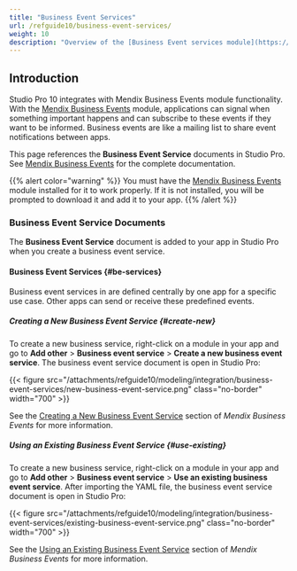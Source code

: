 ```yaml
---
title: "Business Event Services"
url: /refguide10/business-event-services/
weight: 10
description: "Overview of the [Business Event services module](https://marketplace.mendix.com/link/component/202649) in Studio Pro, downloaded from the Mendix Marketplace."
---
```


## Introduction

Studio Pro 10 integrates with Mendix Business Events module functionality. With the [Mendix Business Events](/appstore/services/business-events/) module, applications can signal when something important happens and can subscribe to these events if they want to be informed. Business events are like a mailing list to share event notifications between apps.

This page references the **Business Event Service** documents in Studio Pro. See [Mendix Business Events](/appstore/services/business-events/) for the complete documentation. 

{{% alert color="warning" %}}
You must have the [Mendix Business Events](https://marketplace.mendix.com/link/component/202649) module installed for it to work properly. If it is not installed, you will be prompted to download it and add it to your app.
{{% /alert %}}

### Business Event Service Documents

The **Business Event Service** document is added to your app in Studio Pro when you create a business event service.

#### Business Event Services {#be-services}

Business event services in are defined centrally by one app for a specific use case. Other apps can send or receive these predefined events.

##### Creating a New Business Event Service {#create-new}

To create a new business service, right-click on a module in your app and go to **Add other** > **Business event service** > **Create a new business event service**. The business event service document is open in Studio Pro:

{{< figure src="/attachments/refguide10/modeling/integration/business-event-services/new-business-event-service.png" class="no-border" width="700" >}}

See the [Creating a New Business Event Service](/appstore/services/business-events/#two-way-be-create) section of *Mendix Business Events* for more information.

##### Using an Existing Business Event Service {#use-existing}

To create a new business service, right-click on a module in your app and go to **Add other** > **Business event service** > **Use an existing business event service**. After importing the YAML file, the business event service document is open in Studio Pro:

{{< figure src="/attachments/refguide10/modeling/integration/business-event-services/existing-business-event-service.png" class="no-border" width="700" >}}

See the [Using an Existing Business Event Service](/appstore/services/business-events/#two-way-be-existing) section of *Mendix Business Events* for more information.
